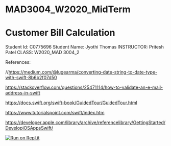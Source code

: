 # MAD3004_W2020_MidTerm

# Customer Bill Calculation

Student Id: C0775696
Student Name: Jyothi Thomas
INSTRUCTOR: Pritesh Patel
CLASS: W2020_MAD 3004_2



References:

//https://medium.com/@lugearma/converting-date-string-to-date-type-with-swift-8b6b2f07d50

https://stackoverflow.com/questions/25471114/how-to-validate-an-e-mail-address-in-swift

https://docs.swift.org/swift-book/GuidedTour/GuidedTour.html

https://www.tutorialspoint.com/swift/index.htm

https://developer.apple.com/library/archive/referencelibrary/GettingStarted/DevelopiOSAppsSwift/



[![Run on Repl.it](https://repl.it/badge/github/jyothithomas/MAD3004_W2020_MidTerm)](https://repl.it/github/jyothithomas/MAD3004_W2020_MidTerm)





